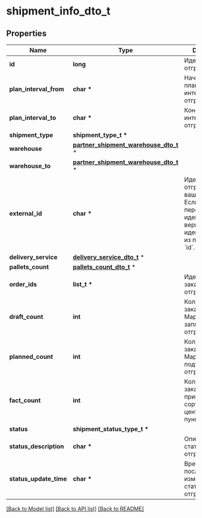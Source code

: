 # shipment_info_dto_t

## Properties
Name | Type | Description | Notes
------------ | ------------- | ------------- | -------------
**id** | **long** | Идентификатор отгрузки. | [optional] 
**plan_interval_from** | **char \*** | Начало планового интервала отгрузки. | [optional] 
**plan_interval_to** | **char \*** | Конец планового интервала отгрузки. | [optional] 
**shipment_type** | **shipment_type_t \*** |  | [optional] 
**warehouse** | [**partner_shipment_warehouse_dto_t**](partner_shipment_warehouse_dto.md) \* |  | [optional] 
**warehouse_to** | [**partner_shipment_warehouse_dto_t**](partner_shipment_warehouse_dto.md) \* |  | [optional] 
**external_id** | **char \*** | Идентификатор отгрузки в вашей системе. Если вы еще не передавали идентификатор, вернется идентификатор из параметра &#x60;id&#x60;. | [optional] 
**delivery_service** | [**delivery_service_dto_t**](delivery_service_dto.md) \* |  | [optional] 
**pallets_count** | [**pallets_count_dto_t**](pallets_count_dto.md) \* |  | [optional] 
**order_ids** | **list_t \*** | Идентификаторы заказов в отгрузке. | 
**draft_count** | **int** | Количество заказов, которое Маркет запланировал к отгрузке. | [optional] 
**planned_count** | **int** | Количество заказов, которое Маркет подтвердил к отгрузке. | [optional] 
**fact_count** | **int** | Количество заказов, принятых в сортировочном центре или пункте приема. | [optional] 
**status** | **shipment_status_type_t \*** |  | [optional] 
**status_description** | **char \*** | Описание статуса отгрузки. | [optional] 
**status_update_time** | **char \*** | Время последнего изменения статуса отгрузки. | [optional] 

[[Back to Model list]](../README.md#documentation-for-models) [[Back to API list]](../README.md#documentation-for-api-endpoints) [[Back to README]](../README.md)


